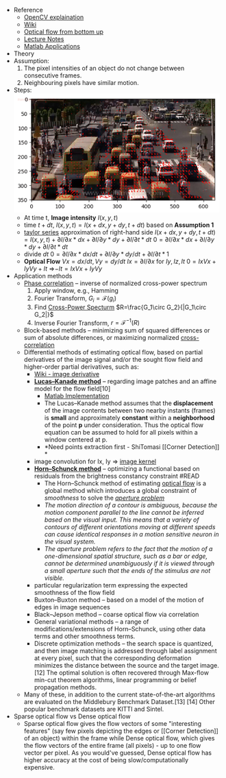 - Reference
	- [OpenCV explaination](https://docs.opencv.org/3.4/d4/dee/tutorial_optical_flow.html)
	- [Wiki](https://en.wikipedia.org/wiki/Optical_flow#:~:text=Optical%20flow%20or%20optic%20flow,brightness%20pattern%20in%20an%20image.)
	- [Optical flow from bottom up](https://nanonets.com/blog/optical-flow/)
	- [Lecture Notes](https://homes.cs.washington.edu/~shapiro/EE596/notes/Optical_Flow.pdf)
	- [Matlab Applications](https://www.mathworks.com/matlabcentral/fileexchange/17500-high-accuracy-optical-flow?s_tid=srchtitle)
- Theory
- Assumption:
  1. The pixel intensities of an object do not change between consecutive frames.
  2. Neighbouring pixels have similar motion.
- Steps:
  ![Sparse Optical Flow Arrow](/../assets/sparse_optical_flow_arrow.gif)
	- At time t, **Image intensity** $I(x,y,t)$
	- time $t+dt$, $I(x,y,t)=I(x+dx,y+dy,t+dt)$ based on **Assumption 1**
	- [taylor series](https://en.wikipedia.org/wiki/Taylor_series) approximation of right-hand side
	  	   $I(x+dx,y+dy,t+dt) = I(x,y,t) + \partial I/ \partial x * dx + \partial I/ \partial y * dy + \partial I/ \partial t * dt$
	  		$0 = \partial I/ \partial x * dx + \partial I/ \partial y * dy + \partial I/ \partial t * dt$
	- divide $dt$
	  	  $0 = \partial I/ \partial x * dx/dt + \partial I/ \partial y * dy/dt + \partial I/ \partial t * 1$
	- **Optical Flow** 
	  $Vx = dx/dt, Vy = dy/dt$
	  $Ix = \partial I/ \partial x$
	  for $Iy, Iz, It$
	  $0 = IxVx + IyVy + It$
	  =>$-It = IxVx +IyVy$
- Application methods
	- [Phase correlation](https://en.wikipedia.org/wiki/Phase_correlation#:~:text=Phase%20correlation%20is%20an%20approach,calculated%20by%20fast%20Fourier%20transforms.) – inverse of normalized cross-power spectrum
	  1. Apply window, e.g., Hamming
	  2. Fourier Transform, $G_i=\mathscr{F}(g_i)$
	  3. Find [Cross-Power Specturm](https://en.wikipedia.org/wiki/Spectral_density#Cross-spectral_density) $R=\frac{G_1\circ G_2}{|G_1\circ G_2|}$
	  4. Inverse Fourier Transform, $r=\mathscr{F}^{-1}(R)$
	- Block-based methods – minimizing sum of squared differences or sum of absolute differences, or maximizing normalized [cross-correlation](https://en.wikipedia.org/wiki/Cross-correlation)
	- Differential methods of estimating optical flow, based on partial derivatives of the image signal and/or the sought flow field and higher-order partial derivatives, such as:
		- [Wiki - image derivative](https://en.wikipedia.org/wiki/Image_derivative)
		- **[Lucas–Kanade method](https://en.wikipedia.org/wiki/Lucas%E2%80%93Kanade_method)** – regarding image patches and an affine model for the flow field[10]
			- [Matlab Implementation](https://www.mathworks.com/matlabcentral/fileexchange/48744-lucas-kanade-tutorial-example-1)
			- The Lucas–Kanade method assumes that the **displacement** of the image contents between two nearby instants (frames) is **small** and approximately **constant** within a **neighborhood** of the point **p** under consideration. Thus the optical flow equation can be assumed to hold for all pixels within a window centered at p.
			- *Need points extraction first - ShiTomasi [[Corner Detection]] *
		- image convolution for Ix, Iy => [image kernel](https://setosa.io/ev/image-kernels/)
		- **[Horn–Schunck method](https://en.wikipedia.org/wiki/Horn%E2%80%93Schunck_method#:~:text=The%20Horn%E2%80%93Schunck%20method%20of,Optical%20Flow%20for%20further%20description)** – optimizing a functional based on residuals from the brightness constancy constraint #READ
			- The Horn–Schunck method of estimating [optical flow](https://en.wikipedia.org/wiki/Optical_flow) is a global method which introduces a global constraint of *smoothness* to solve the *[aperture problem](https://en.wikipedia.org/wiki/Aperture_problem)*
			- *The motion direction of a contour is ambiguous, because the motion component parallel to the line cannot be inferred based on the visual input. This means that a variety of contours of different orientations moving at different speeds can cause identical responses in a motion sensitive neuron in the visual system.*
			- *The aperture problem refers to the fact that the motion of a one-dimensional spatial structure, such as a bar or edge, cannot be determined unambiguously if it is viewed through a small aperture such that the ends of the stimulus are not visible.*
		- particular regularization term expressing the expected smoothness of the flow field
		- Buxton–Buxton method – based on a model of the motion of edges in image sequences
		- Black–Jepson method – coarse optical flow via correlation
		- General variational methods – a range of modifications/extensions of Horn–Schunck, using other data terms and other smoothness terms.
		- Discrete optimization methods – the search space is quantized, and then image matching is addressed through label assignment at every pixel, such that the corresponding deformation minimizes the distance between the source and the target image.[12] The optimal solution is often recovered through Max-flow min-cut theorem algorithms, linear programming or belief propagation methods.
	- Many of these, in addition to the current state-of-the-art algorithms are evaluated on the Middlebury Benchmark Dataset.[13] [14] Other popular benchmark datasets are KITTI and Sintel.
- Sparse optical flow vs Dense optical flow
	- Sparse optical flow gives the flow vectors of some "interesting features" (say few pixels depicting the edges or [[Corner Detection]] of an object) within the frame while Dense optical flow, which gives the flow vectors of the entire frame (all pixels) - up to one flow vector per pixel. As you would've guessed, Dense optical flow has higher accuracy at the cost of being slow/computationally expensive.